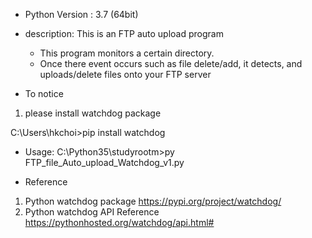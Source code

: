 ﻿

* Python Version : 3.7 (64bit)

* description: This is an FTP auto upload program
  - This program monitors a certain directory. 
  - Once there event occurs such as file delete/add, it detects, and uploads/delete files onto your FTP server
 

* To notice

1. please install watchdog package

C:\Users\hkchoi>pip install watchdog


* Usage:
C:\Python35\studyrootm>py FTP_file_Auto_upload_Watchdog_v1.py


* Reference
1. Python watchdog package
https://pypi.org/project/watchdog/
2. Python watchdog API Reference
https://pythonhosted.org/watchdog/api.html#